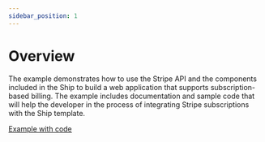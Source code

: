 ```yaml
---
sidebar_position: 1
---
```


# Overview

The example demonstrates how to use the Stripe API and the components included in the Ship to build a web application that supports subscription-based billing.
The example includes documentation and sample code that will help the developer in the process of integrating Stripe subscriptions with the Ship template.

[Example with code](https://github.com/paralect/ship/tree/master/examples/stripe-subscriptions)

